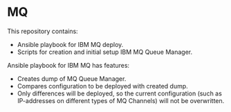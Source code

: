 # MQ
This repository contains:
- Ansible playbook for IBM MQ deploy.
- Scripts for creation and initial setup IBM MQ Queue Manager.

Ansible playbook for IBM MQ has features:
- Creates dump of MQ Queue Manager.
- Compares configuration to be deployed with created dump.
- Only differences will be deployed, so the current configuration (such as IP-addresses on different types of MQ Channels) will not be overwritten.

